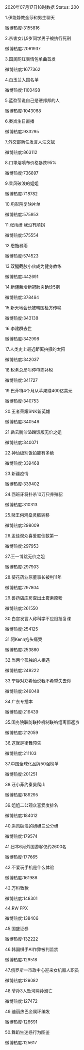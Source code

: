 2020年07月17日18时数据
Status: 200

1.伊能静教金莎和男生聊天

微博热度:3155816

2.杀害女儿9岁同学男子被执行死刑

微博热度:2061937

3.国民网红表情包单曲首发

微博热度:1677362

4.白玉兰入围名单

微博热度:1100498

5.蓝盈莹说自己是硬邦邦的人

微博热度:1043068

6.秦岚生日直播

微博热度:933295

7.外交部新任发言人汪文斌

微博热度:863112

8.口罩熔喷布价格暴跌95%

微博热度:736897

9.乘风破浪的姐姐

微博热度:718782

10.电影院复映片单

微博热度:575953

11.张雨绮 我没有顺拐

微博热度:575554

12.恩施暴雨

微博热度:574523

13.双腿截肢小伙成为健身教练

微博热度:442691

14.新疆新增新冠肺炎确诊5例

微博热度:378464

15.新天地会长被韩国检方传唤

微博热度:343138

16.李建群去世

微博热度:342998

17.人类史上最近距离拍摄的太阳

微博热度:342037

18.税务总局叫停电商补税

微博热度:341727

19.巴菲特4个月从苹果赚400亿美元

微博热度:340753

20.王者荣耀SNK新英雄

微博热度:340546

21.岳云鹏沙溢蹭饭版无价之姐

微博热度:340071

22.神仙级别饭拍能有多绝

微博热度:339468

23.新疆疫情

微博热度:339402

24.西班牙将扑杀10万只养殖貂

微博热度:310313

25.赌王何鸿燊灵柩转移

微博热度:298009

26.孟佳观众喜爱度倒数第一

微博热度:297953

27.王一博跳无价之姐

微博热度:297903

28.葵花药业原董事长被判11年

微博热度:297804

29.兽药店库房查出土霉素原粉

微博热度:261550

30.白宫发言人称科学不应阻挡复课

微博热度:254125

31.阿Kenn抱头痛哭

微博热度:253860

32.当两个孤独的人相遇

微博热度:249222

33.宁静对郑希怡说我不希望失去你

微博热度:246048

34.广东专插本

微博热度:216439

35.国务院联防联控机制联络组离鄂返京

微博热度:212059

36.这就是街舞预告

微博热度:211103

37.中国全球化品牌50强榜单

微博热度:201251

38.汪小菲约秦昊爬山

微博热度:189295

39.姐姐二公观众喜爱度排名

微博热度:184012

40.乘风破浪的姐姐三公分组

微博热度:179574

41.日本6月外国游客仅约2600名

微博热度:177665

42.不爱玩手机是什么体验

微博热度:161986

43.万科致歉

微博热度:148301

44.RW FPX

微博热度:138406

45.国盛证券

微博热度:132222

46.韩国棋手AI作弊被判监禁

微博热度:129518

47.俄罗斯一市政中心迎来女机器人职员

微博热度:129082

48.爷孙3人坠河两孙溺亡

微博热度:127472

49.迪丽热巴金属环编发

微博热度:126691

50.舞蹈生迷惑行为图鉴

微博热度:125617

